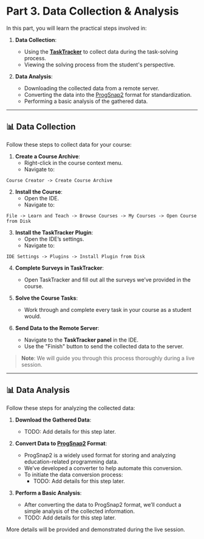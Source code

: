 # Part 3. Data Collection & Analysis

In this part, you will learn the practical steps involved in:

1. **Data Collection**:
    - Using the [**TaskTracker**](https://github.com/JetBrains-Research/tasktracker-3) to collect data during the task-solving process.
    - Viewing the solving process from the student's perspective.

2. **Data Analysis**:
    - Downloading the collected data from a remote server.
    - Converting the data into the [ProgSnap2](https://dl.acm.org/doi/10.1145/3341525.3387373) format for standardization.
    - Performing a basic analysis of the gathered data.

---

## 📊 Data Collection

Follow these steps to collect data for your course:

1. **Create a Course Archive**:
    - Right-click in the course context menu.
    - Navigate to:

```plaintext  
Course Creator -> Create Course Archive
```

2. **Install the Course**:
    - Open the IDE.
    - Navigate to:

```plaintext  
File -> Learn and Teach -> Browse Courses -> My Courses -> Open Course from Disk
```

3. **Install the TaskTracker Plugin**:
    - Open the IDE’s settings.
    - Navigate to:

```plaintext  
IDE Settings -> Plugins -> Install Plugin from Disk
```

4. **Complete Surveys in TaskTracker**:
    - Open TaskTracker and fill out all the surveys we’ve provided in the course.

5. **Solve the Course Tasks**:
    - Work through and complete every task in your course as a student would.

6. **Send Data to the Remote Server**:
    - Navigate to the **TaskTracker panel** in the IDE.
    - Use the "Finish" button to send the collected data to the server.

> **Note**: We will guide you through this process thoroughly during a live session.

---

## 📊 Data Analysis

Follow these steps for analyzing the collected data:

1. **Download the Gathered Data**:
    - TODO: Add details for this step later.

2. **Convert Data to [ProgSnap2](https://dl.acm.org/doi/10.1145/3341525.3387373) Format**:
    - ProgSnap2 is a widely used format for storing and analyzing education-related programming data.
    - We’ve developed a converter to help automate this conversion.
    - To initiate the data conversion process:
        - TODO: Add details for this step later.

3. **Perform a Basic Analysis**:
    - After converting the data to ProgSnap2 format, we’ll conduct a simple analysis of the collected information.
    - TODO: Add details for this step later.

More details will be provided and demonstrated during the live session.
